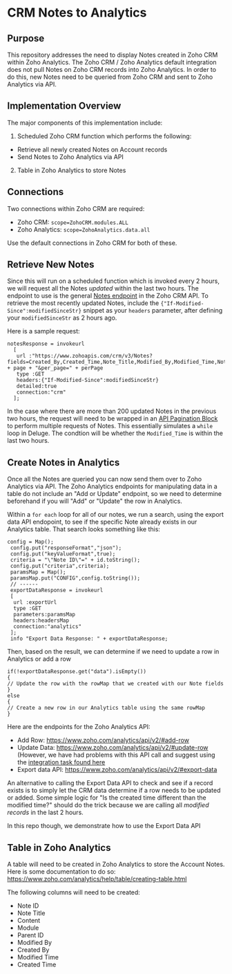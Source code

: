 # CRM Notes to Analytics
## Purpose
This repository addresses the need to display Notes created in Zoho CRM within Zoho Analytics. The Zoho CRM / Zoho Analytics default integration does not pull Notes on Zoho CRM records into Zoho Analytics. In order to do this, new Notes need to be queried from Zoho CRM and sent to Zoho Analytics via API.

## Implementation Overview
The major components of this implementation include:
1. Scheduled Zoho CRM function which performs the following:
  - Retrieve all newly created Notes on Account records
  - Send Notes to Zoho Analytics via API
2. Table in Zoho Analytics to store Notes

## Connections
Two connections within Zoho CRM are required:
- Zoho CRM: `scope=ZohoCRM.modules.ALL`
- Zoho Analytics: `scope=ZohoAnalytics.data.all`

Use the default connections in Zoho CRM for both of these.

## Retrieve New Notes
Since this will run on a scheduled function which is invoked every 2 hours, we will request all the Notes *updated* within the last two hours. 
The endpoint to use is the general [Notes endpoint](https://www.zoho.com/crm/developer/docs/api/v3/get-notes.html) in the Zoho CRM API. To retrieve the most recently updated Notes, include the ```{"If-Modified-Since":modifiedSinceStr}``` snippet as your ```headers``` parameter, after defining your ```modifiedSinceStr``` as 2 hours ago.

Here is a sample request:
```
notesResponse = invokeurl
  [
   url :"https://www.zohoapis.com/crm/v3/Notes?fields=Created_By,Created_Time,Note_Title,Modified_By,Modified_Time,Note_Content,$se_module,Parent_Id,id&page=" + page + "&per_page=" + perPage
   type :GET
   headers:{"If-Modified-Since":modifiedSinceStr}
   detailed:true
   connection:"crm"
  ];
```

In the case where there are more than 200 updated Notes in the previous two hours, the request will need to be wrapped in an [API Pagination Block](https://github.com/TheWorkflowAcademy/api-pagination-zohocrm) to perform multiple requests of Notes. This essentially simulates a `while` loop in Deluge. The condtion will be whether the `Modified_Time` is within the last two hours.

## Create Notes in Analytics
Once all the Notes are queried you can now send them over to Zoho Analytics via API. The Zoho Analytics endpoints for manipulating data in a table do not include an "Add or Update" endpoint, so we need to determine beforehand if you will "Add" or "Update" the row in Analytics.

Within a ```for each``` loop for all of our notes, we run a search, using the export data API endopoint, to see if the specific Note already exists in our Analytics table. That search looks something like this:
```
config = Map();
 config.put("responseFormat","json");
 config.put("keyValueFormat",true);
 criteria = "\"Note ID\"=" + id.toString();
 config.put("criteria",criteria);
 paramsMap = Map();
 paramsMap.put("CONFIG",config.toString());
 // ------
 exportDataResponse = invokeurl
 [
  url :exportUrl
  type :GET
  parameters:paramsMap
  headers:headersMap
  connection:"analytics"
 ];
 info "Export Data Response: " + exportDataResponse;
 ```
 
 Then, based on the result, we can determine if we need to update a row in Analytics or add a row
 
 ```
 if(!exportDataResponse.get("data").isEmpty())
{
// Update the row with the rowMap that we created with our Note fields
}
else
{
// Create a new row in our Analytics table using the same rowMap
}
```

Here are the endpoints for the Zoho Analytics API:
- Add Row: https://www.zoho.com/analytics/api/v2/#add-row
- Update Data: https://www.zoho.com/analytics/api/v2/#update-row (However, we have had problems with this API call and suggest using the [integration task found here](https://www.zoho.com/deluge/help/analytics/update-row.html)
- Export data API: https://www.zoho.com/analytics/api/v2/#export-data


An alternative to calling the Export Data API to check and see if a record exists is to simply let the CRM data determine if a row needs to be updated or added. Some simple logic for "Is the created time different than the modified time?" should do the trick because we are calling all *modified records* in the last 2 hours. 

In this repo though, we demonstrate how to use the Export Data API

## Table in Zoho Analytics
A table will need to be created in Zoho Analytics to store the Account Notes. Here is some documentation to do so: https://www.zoho.com/analytics/help/table/creating-table.html

The following columns will need to be created:
- Note ID
- Note Title
- Content
- Module
- Parent ID
- Modified By
- Created By
- Modified Time
- Created Time
